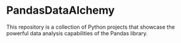 # PandasDataAlchemy
This repository is a collection of Python projects that showcase the powerful data analysis capabilities of the Pandas library.
